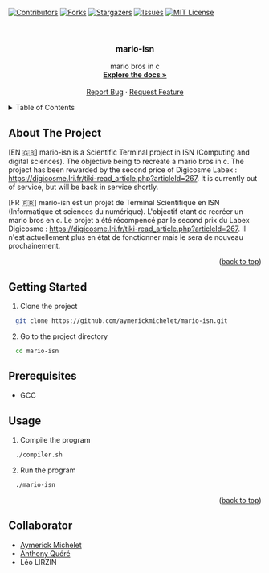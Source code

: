 <a name="readme-top"></a>

[![Contributors][contributors-shield]][contributors-url]
[![Forks][forks-shield]][forks-url]
[![Stargazers][stars-shield]][stars-url]
[![Issues][issues-shield]][issues-url]
[![MIT License][license-shield]][license-url]

<!-- PROJECT LOGO -->
<br />
<div align="center">

<h3 align="center">mario-isn</h3>

  <p align="center">
    mario bros in c
    <br />
    <a href="https://github.com/aymnms/art-ascii"><strong>Explore the docs »</strong></a>
    <br />
    <br />
    <a href="https://github.com/aymnms/art-ascii/issues/new?labels=bug&template=bug-report---.md">Report Bug</a>
    ·
    <a href="https://github.com/aymnms/art-ascii/issues/new?labels=enhancement&template=feature-request---.md">Request Feature</a>
  </p>
</div>



<!-- TABLE OF CONTENTS -->
<details>
  <summary>Table of Contents</summary>
  <ol>
    <li><a href="#about-the-project">About The Project</a></li>
    <li><a href="#getting-started">Getting Started</a></li>
    <li><a href="#prerequisites">Prerequisites</a></li>
    <li><a href="#usage">Usage</a></li>
  </ol>
</details>



<!-- ABOUT THE PROJECT -->
## About The Project

[EN 🇬🇧]
mario-isn is a Scientific Terminal project in ISN (Computing and digital sciences).
The objective being to recreate a mario bros in c.
The project has been rewarded by the second price of Digicosme Labex : https://digicosme.lri.fr/tiki-read_article.php?articleId=267.
It is currently out of service, but will be back in service shortly.

[FR 🇫🇷]
mario-isn est un projet de Terminal Scientifique en ISN (Informatique et sciences du numérique).
L'objectif etant de recréer un mario bros en c.
Le projet a été récompencé par le second prix du Labex Digicosme : https://digicosme.lri.fr/tiki-read_article.php?articleId=267.
Il n'est actuellement plus en état de fonctionner mais le sera de nouveau prochainement.

<p align="right">(<a href="#readme-top">back to top</a>)</p>



<!-- GETTING STARTED -->
## Getting Started

1. Clone the project

```bash
  git clone https://github.com/aymerickmichelet/mario-isn.git
```

2. Go to the project directory

```bash
  cd mario-isn
```

## Prerequisites

- GCC

<!-- USAGE EXAMPLES -->
## Usage

1. Compile the program

```bash
  ./compiler.sh
```

2. Run the program

```bash
  ./mario-isn
```

<p align="right">(<a href="#readme-top">back to top</a>)</p>


## Collaborator

- [Aymerick Michelet](https://github.com/aymnms)
- [Anthony Quéré](https://github.com/Anthony-Jhoiro)
- Léo LIRZIN


<!-- MARKDOWN LINKS & IMAGES -->
<!-- https://www.markdownguide.org/basic-syntax/#reference-style-links -->
[contributors-shield]: https://img.shields.io/github/contributors/aymnms/mario-isn.svg?style=for-the-badge
[contributors-url]: https://github.com/aymnms/mario-isn/graphs/contributors
[forks-shield]: https://img.shields.io/github/forks/aymnms/mario-isn.svg?style=for-the-badge
[forks-url]: https://github.com/aymnms/mario-isn/network/members
[stars-shield]: https://img.shields.io/github/stars/aymnms/mario-isn.svg?style=for-the-badge
[stars-url]: https://github.com/aymnms/mario-isn/stargazers
[issues-shield]: https://img.shields.io/github/issues/aymnms/mario-isn.svg?style=for-the-badge
[issues-url]: https://github.com/aymnms/mario-isn/issues
[license-shield]: https://img.shields.io/github/license/aymnms/mario-isn.svg?style=for-the-badge
[license-url]: https://github.com/aymnms/mario-isn/blob/master/LICENSE.txt
